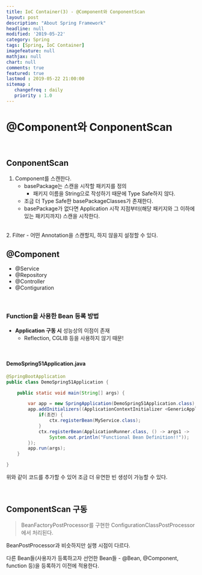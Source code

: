 ```yaml
---
title: IoC Container(3) - @Component와 ConponentScan
layout: post
description: "About Spring Framework"
headline: null
modified: '2019-05-22'
category: Spring
tags: [Spring, IoC Container]
imagefeature: null
mathjax: null
chart: null
comments: true
featured: true
lastmod : 2019-05-22 21:00:00
sitemap :  
   changefreq : daily
   priority : 1.0
---
```


# @Component와 ConponentScan  

<br />
    
## ConponentScan  
  
1. Component를 스캔한다.  
    - basePackage는 스캔을 시작할 패키지를 정의  
        - 패키지 이름을 String으로 작성하기 때문에 Type Safe하지 않다.  
    - 조금 더 Type Safe한 basePackageClasses가 존재한다.  
    - basePackage가 없다면 Application 시작 지점부터(해당 패키지와 그 이하에 있는 패키지까지) 스캔을 시작한다.  
<br />  
2. Filter - 어떤 Annotation을 스캔할지, 하지 않을지 설정할 수 있다.
  
<br />

## @Component  
  
- @Service
- @Repository
- @Controller
- @Contiguration

<br />

### Function을 사용한 Bean 등록 방법  
  
- **Application 구동 시** 성능상의 이점이 존재
    - Reflection, CGLIB 등을 사용하지 않기 때문!
  
<br />

#### DemoSpring51Application.java
  
```java
@SpringBootApplication
public class DemoSpring51Application {

    public static void main(String[] args) {

        var app = new SpringApplication(DemoSpring51Application.class);
        app.addInitializers((ApplicationContextInitializer <GenericApplicationContext>) ctx -> {
            if(조건) {
                ctx.registerBean(MyService.class);
            }
            ctx.registerBean(ApplicationRunner.class, () -> args1 -> 
                System.out.println("Functional Bean Definition!!"));
        });
        app.run(args);
    }

}
```  
  
위와 같이 코드를 추가할 수 있어 조금 더 유연한 빈 생성이 가능할 수 있다.  
  
<br />
  
## ComponentScan 구동  
  
> BeanFactoryPostProcessor를 구현한 ConfigurationClassPostProcessor에서 처리된다.  
  
BeanPostProcessor과 비슷하지만 실행 시점이 다르다.  
  
다른 Bean들(사용자가 등록하고자 선언한 Bean들 - @Bean, @Component, function 등)을 등록하기 이전에 적용한다.